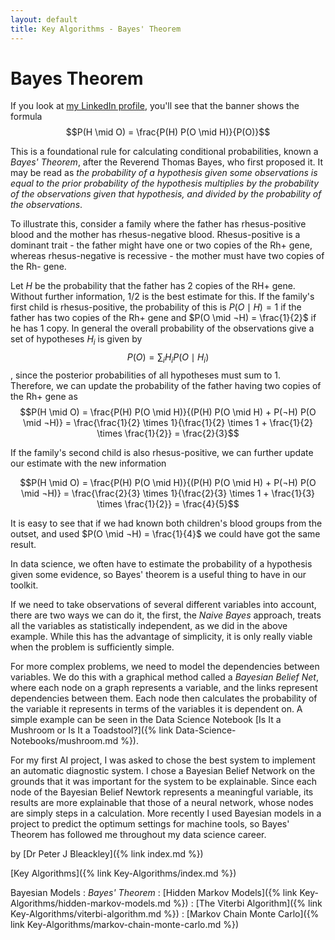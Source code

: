 ```yaml
---
layout: default
title: Key Algorithms - Bayes' Theorem
---
```


# Bayes Theorem 

If you look at [my LinkedIn profile](https://www.linkedin.com/in/peterjbleackley), you'll see that the banner shows the formula $$P(H \mid O) = \frac{P(H) P(O \mid H)}{P(O)}$$

This is a foundational rule for calculating conditional probabilities, known a *Bayes' Theorem*, after the Reverend Thomas Bayes, who first proposed it. It may be read as *the probability of a hypothesis given some observations is equal to the prior probability of the hypothesis multiplies by the probability of the observations given that hypothesis, and divided by the probability of the observations*. 

To illustrate this, consider a family where the father has rhesus-positive blood and the mother has rhesus-negative blood. Rhesus-positive is a dominant trait - the father might have one or two copies of the Rh+ gene, whereas rhesus-negative is recessive - the mother must have two copies of the Rh- gene.

Let $H$ be the probability that the father has 2 copies of the RH+ gene. Without further information, 1/2 is the best estimate for this. If the family's first child is rhesus-positive, the probability of this is $P(O \mid H) = 1$ if the father has two copies of the Rh+ gene and $P(O \mid ¬H) = \frac{1}{2}$ if he has 1 copy. In general the overall probability of the observations give a set of hypotheses $H_{i}$ is given by
$$P(O) = \sum_{i} H_{i} P(O \mid H_{i})$$, since the posterior probabilities of all hypotheses must sum to 1. Therefore, we can update the probability of the father having two copies of the Rh+ gene as
$$P(H \mid O) = \frac{P(H) P(O \mid H)}{(P(H) P(O \mid H) + P(¬H) P(O \mid ¬H)} = \frac{\frac{1}{2} \times 1}{\frac{1}{2} \times 1 + \frac{1}{2} \times \frac{1}{2}} = \frac{2}{3}$$

If the family's second child is also rhesus-positive, we can further update our estimate with the new information

$$P(H \mid O) = \frac{P(H) P(O \mid H)}{(P(H) P(O \mid H) + P(¬H) P(O \mid ¬H)} = \frac{\frac{2}{3} \times 1}{\frac{2}{3} \times 1 + \frac{1}{3} \times \frac{1}{2}} = \frac{4}{5}$$

It is easy to see that if we had known both children's blood groups from the outset, and used $P(O \mid ¬H) = \frac{1}{4}$ we could have got the same result.

In data science, we often have to estimate the probability of a hypothesis given some evidence, so Bayes' theorem is a useful thing to have in our toolkit. 

If we need to take observations of several different variables into account, there are two ways we can do it, the first, the *Naive Bayes* approach, treats all the variables as statistically independent, as we did in the above example. While this has the advantage of simplicity, it is only really viable when the problem is sufficiently simple.

For more complex problems, we need to model the dependencies between variables. We do this with a graphical method called a *Bayesian Belief Net*, where each node on a graph represents a variable, and the links represent dependencies between them. Each node then calculates the probability of the variable it represents in terms of the variables it is dependent on. A simple example can be seen in the Data Science Notebook [Is It a Mushroom or Is It a Toadstool?]({% link Data-Science-Notebooks/mushroom.md %}).

For my first AI project, I was asked to chose the best system to implement an automatic diagnostic system. I chose a Bayesian Belief Network on the grounds that it was important for the system to be explainable. Since each node of the Bayesian Belief Newtork represents a meaningful variable, its results are more explainable that those of a neural network, whose nodes are simply steps in a calculation. More recently I used Bayesian models in a project to predict the optimum settings for machine tools, so Bayes' Theorem has followed me throughout my data science career.

by [Dr Peter J Bleackley]({% link index.md %})

[Key Algorithms]({% link Key-Algorithms/index.md %})

Bayesian Models
: *Bayes' Theorem*
: [Hidden Markov Models]({% link Key-Algorithms/hidden-markov-models.md %})
: [The Viterbi Algorithm]({% link Key-Algorithms/viterbi-algorithm.md %})
: [Markov Chain Monte Carlo]({% link Key-Algorithms/markov-chain-monte-carlo.md %})
